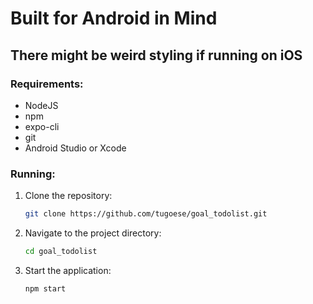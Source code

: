 # Built for Android in Mind

## There might be weird styling if running on iOS

### Requirements:
- NodeJS
- npm
- expo-cli
- git
- Android Studio or Xcode

### Running:
1. Clone the repository:
   ```bash
   git clone https://github.com/tugoese/goal_todolist.git
2. Navigate to the project directory:
   ```bash
   cd goal_todolist
3. Start the application:
   ```bash
   npm start
